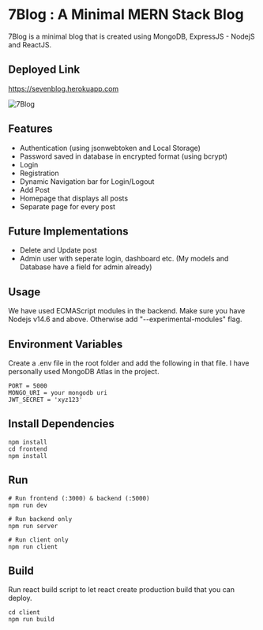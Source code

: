 
# 7Blog : A Minimal MERN Stack Blog

7Blog is a minimal blog that is created using MongoDB, ExpressJS - NodejS and ReactJS.

## Deployed Link
 https://sevenblog.herokuapp.com
 
![7Blog](https://github.com/rharshit82/7Blog/blob/master/uploads/7blog.png?raw=true)


## Features
- Authentication (using jsonwebtoken and Local Storage)
- Password saved in database in encrypted format (using bcrypt)
- Login
- Registration
- Dynamic Navigation bar for Login/Logout
- Add Post
- Homepage that displays all posts
- Separate page for every post

## Future Implementations
- Delete and Update post
- Admin user with seperate login, dashboard etc. (My models and Database have a field for admin already)

## Usage
We have used ECMAScript modules in the backend. Make sure you have Nodejs v14.6 and above. Otherwise add "--experimental-modules" flag.

## Environment Variables
Create a .env file in the root folder and add the following in that file. I have personally used MongoDB Atlas in the project.
```Environment variables
PORT = 5000
MONGO_URI = your mongodb uri
JWT_SECRET = 'xyz123'
```

## Install Dependencies
```Install Dependencies
npm install
cd frontend
npm install
```
## Run
```
# Run frontend (:3000) & backend (:5000)
npm run dev

# Run backend only
npm run server

# Run client only
npm run client
```

## Build
Run react build script to let react create production build that you can deploy.

```
cd client
npm run build
```

